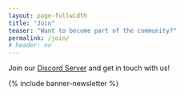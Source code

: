 ```yaml
---
layout: page-fullwidth
title: "Join"
teaser: "Want to become part of the community?"
permalink: /join/
# header: no
---
```


Join our [Discord Server]({{site.caudri.discord_invite}}) and get in touch with us!

{% include banner-newsletter %}